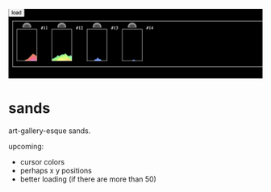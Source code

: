 ![](/ss.png)

# sands 
art-gallery-esque sands.

upcoming:
- cursor colors
- perhaps x y positions
- better loading (if there are more than 50)